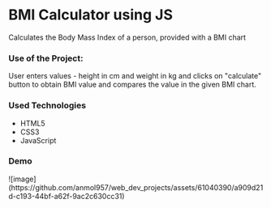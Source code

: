 <h1>BMI Calculator using JS</h1>

<p>Calculates the Body Mass Index of a person, provided with a BMI chart</p>

### Use of the Project:

<p>User enters values - height in cm and weight in kg and clicks on "calculate" button to obtain BMI value and compares the value in the given BMI chart.</p>

<h3>Used Technologies</h3>
<ul>
  <li>HTML5</li>
  <li>CSS3</li>
  <li>JavaScript</li>
</ul>


<h3> Demo </h3>
![image](https://github.com/anmol957/web_dev_projects/assets/61040390/a909d21d-c193-44bf-a62f-9ac2c630cc31)

